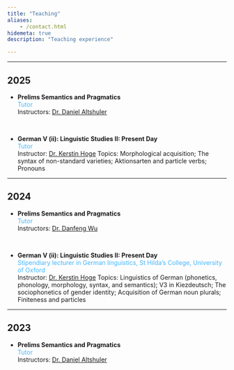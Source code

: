 ```yaml
---
title: "Teaching"
aliases:
    - /contact.html
hidemeta: true
description: "Teaching experience"

---
```


---

## 2025

* **Prelims Semantics and Pragmatics** <br>
    <span style="color: #45b6fe;">Tutor</span> <br>
    Instructors: [Dr. Daniel Altshuler](https://www.ling-phil.ox.ac.uk/people/daniel-altshuler)

<br>

* **German V (ii): Linguistic Studies II: Present Day** <br>
    <span style="color: #45b6fe;">Tutor</span> <br>
    Instructor: [Dr. Kerstin Hoge](https://www.ling-phil.ox.ac.uk/people/kerstin-hoge)
    Topics: Morphological acquisition; The syntax of non-standard varieties; Aktionsarten and particle verbs; Pronouns

---
## 2024

* **Prelims Semantics and Pragmatics** <br>
    <span style="color: #45b6fe;">Tutor</span> <br>
    Instructors: [Dr. Danfeng Wu](https://www.ling-phil.ox.ac.uk/people/danfeng-wu)

<br>

* **German V (ii): Linguistic Studies II: Present Day** <br>
    <span style="color: #45b6fe;">Stipendiary lecturer in German linguistics, St Hilda’s College, University of Oxford</span> <br>
    Instructor: [Dr. Kerstin Hoge](https://www.ling-phil.ox.ac.uk/people/kerstin-hoge)
    Topics: Linguistics of German (phonetics, phonology, morphology, syntax, and semantics); V3 in Kiezdeutsch; The sociophonetics of gender identity; Acquisition of German noun plurals; Finiteness and particles 

---
## 2023

* **Prelims Semantics and Pragmatics** <br>
    <span style="color: #45b6fe;">Tutor</span> <br>
    Instructors: [Dr. Daniel Altshuler](https://www.ling-phil.ox.ac.uk/people/daniel-altshuler)

